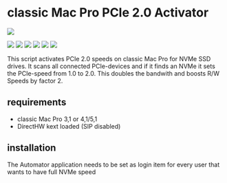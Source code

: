 # classic Mac Pro PCIe 2.0 Activator

![](https://github.com/Prophet96ix/cMacPro_pcie2_activator/blob/master/logo.png?raw=true)

![](https://img.shields.io/github/stars/pandao/editor.md.svg) ![](https://img.shields.io/github/forks/pandao/editor.md.svg) ![](https://img.shields.io/github/tag/pandao/editor.md.svg) ![](https://img.shields.io/github/release/pandao/editor.md.svg) ![](https://img.shields.io/github/issues/pandao/editor.md.svg) ![](https://img.shields.io/bower/v/editor.md.svg)

This script activates PCIe 2.0 speeds on classic Mac Pro for NVMe SSD drives.
It scans all connected PCIe-devices and if it finds an NVMe it sets the PCIe-speed from 1.0 to 2.0.
This doubles the bandwith and boosts R/W Speeds by factor 2.

## requirements
- classic Mac Pro 3,1 or 4,1/5,1
- DirectHW kext loaded (SIP disabled)

## installation
The Automator application needs to be set as login item for every user that wants to have full NVMe speed
